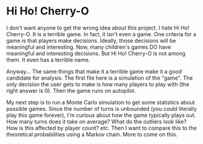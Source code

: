 # Hi Ho! Cherry-O
I don't want anyone to get the wrong idea about this project. I hate Hi Ho! Cherry-O. It is a terrible game. In fact, it isn't even a game. One criteria for a game is that players make decisions. Ideally, those decisions will be meaningful and interesting. Now, many children's games DO have meaningful and interesting decisions. But Hi Ho! Cherry-O is not among them. It even has a terrible name.

Anyway...
The same things that make it a terrible game make it a good candidate for analysis. The first file here is a simulation of the "game". The only decision the user gets to make is how many players to play with (the right answer is 0). Then the game runs on autopilot.

My next step is to run a Monte Carlo simulation to get some statistics about possible games. Since the number of turns is unbounded (you could literally play this game forever), I'm curious about how the game typically plays out. How many turns does it take on average? What do the outliers look like? How is this affected by player count? etc. Then I want to compare this to the theoretical probabilities using a Markov chain. More to come on this.
